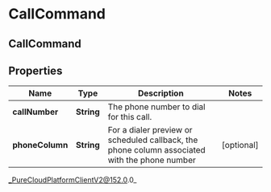 # CallCommand

## CallCommand

## Properties

|Name | Type | Description | Notes|
|------------ | ------------- | ------------- | -------------|
| **callNumber** | **String** | The phone number to dial for this call. | |
| **phoneColumn** | **String** | For a dialer preview or scheduled callback, the phone column associated with the phone number | [optional] |



_PureCloudPlatformClientV2@152.0.0_
